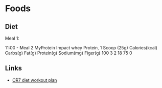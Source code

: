 # Foods

## Diet

Meal 1:

11:00 - Meal 2
MyProtein Impact whey Protein, 1 Scoop (25g) 
Calories(kcal)    Carbs(g)   Fat(g)     Protein(g)      Sodium(mg)      Figer(g)
    100             3           2           18              75              0


## Links
- [CR7 diet workout plan](https://manofmany.com/lifestyle/fitness/cristiano-ronaldos-football-diet-workout-plan)